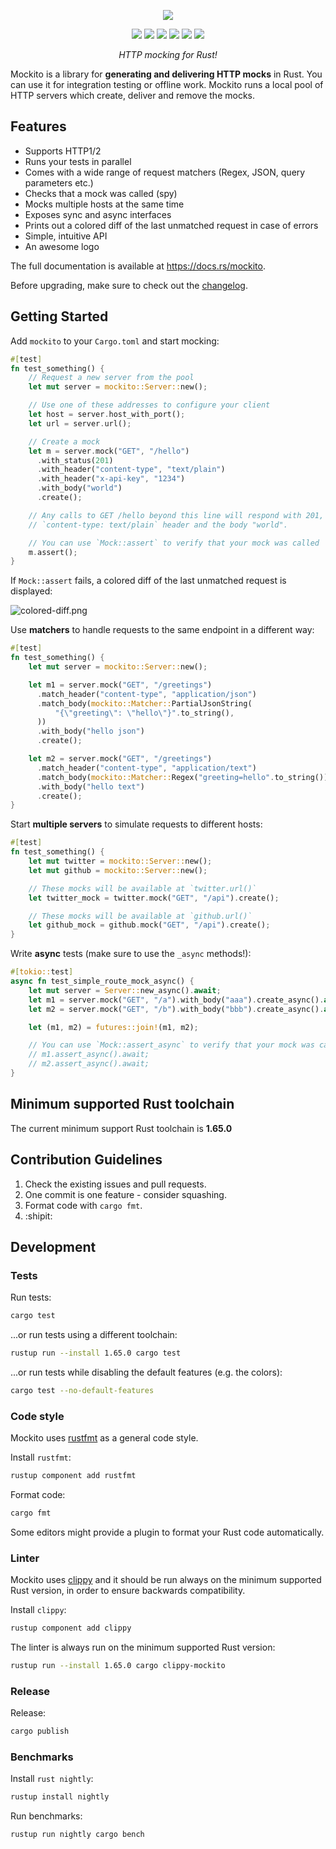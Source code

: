 <p>
  <p align="center"><img src="https://raw.githubusercontent.com/lipanski/mockito/master/docs/logo-black.png"></p>
  <p align="center">
    <a href="https://docs.rs/mockito"><img src="https://docs.rs/mockito/badge.svg"></a>
    <a href="https://crates.io/crates/mockito"><img src="https://img.shields.io/crates/v/mockito.svg"></a>
    <img src="https://img.shields.io/badge/rust%20version-%3E%3D1.65.0-orange">
    <a href="https://crates.io/crates/mockito"><img src="https://img.shields.io/crates/d/mockito"></a>
    <a href="https://github.com/lipanski/mockito/actions/workflows/tests.yml/?branch=master"><img src="https://github.com/lipanski/mockito/actions/workflows/tests.yml/badge.svg?branch=master"></a>
    <a href="https://ci.appveyor.com/project/lipanski/mockito"><img src="https://ci.appveyor.com/api/projects/status/github/lipanski/mockito?branch=master&svg=true"></a>
  </p>
  <p align="center"><em>HTTP mocking for Rust!</em></p>
</p>

Mockito is a library for **generating and delivering HTTP mocks** in Rust. You can use it for integration testing 
or offline work. Mockito runs a local pool of HTTP servers which create, deliver and remove the mocks.

## Features

- Supports HTTP1/2
- Runs your tests in parallel
- Comes with a wide range of request matchers (Regex, JSON, query parameters etc.)
- Checks that a mock was called (spy)
- Mocks multiple hosts at the same time
- Exposes sync and async interfaces
- Prints out a colored diff of the last unmatched request in case of errors
- Simple, intuitive API
- An awesome logo


The full documentation is available at <https://docs.rs/mockito>.

Before upgrading, make sure to check out the [changelog](https://github.com/lipanski/mockito/releases).

## Getting Started

Add `mockito` to your `Cargo.toml` and start mocking:

```rust
#[test]
fn test_something() {
    // Request a new server from the pool
    let mut server = mockito::Server::new();

    // Use one of these addresses to configure your client
    let host = server.host_with_port();
    let url = server.url();

    // Create a mock
    let m = server.mock("GET", "/hello")
      .with_status(201)
      .with_header("content-type", "text/plain")
      .with_header("x-api-key", "1234")
      .with_body("world")
      .create();

    // Any calls to GET /hello beyond this line will respond with 201, the
    // `content-type: text/plain` header and the body "world".

    // You can use `Mock::assert` to verify that your mock was called
    m.assert();
}
```

If `Mock::assert` fails, a colored diff of the last unmatched request is displayed:

![colored-diff.png](https://raw.githubusercontent.com/lipanski/mockito/master/docs/colored-diff.png)

Use **matchers** to handle requests to the same endpoint in a different way:

```rust
#[test]
fn test_something() {
    let mut server = mockito::Server::new();

    let m1 = server.mock("GET", "/greetings")
      .match_header("content-type", "application/json")
      .match_body(mockito::Matcher::PartialJsonString(
          "{\"greeting\": \"hello\"}".to_string(),
      ))
      .with_body("hello json")
      .create();

    let m2 = server.mock("GET", "/greetings")
      .match_header("content-type", "application/text")
      .match_body(mockito::Matcher::Regex("greeting=hello".to_string()))
      .with_body("hello text")
      .create();
}
```

Start **multiple servers** to simulate requests to different hosts:

```rust
#[test]
fn test_something() {
    let mut twitter = mockito::Server::new();
    let mut github = mockito::Server::new();

    // These mocks will be available at `twitter.url()`
    let twitter_mock = twitter.mock("GET", "/api").create();

    // These mocks will be available at `github.url()`
    let github_mock = github.mock("GET", "/api").create();
}
```

Write **async** tests (make sure to use the `_async` methods!):

```rust
#[tokio::test]
async fn test_simple_route_mock_async() {
    let mut server = Server::new_async().await;
    let m1 = server.mock("GET", "/a").with_body("aaa").create_async().await;
    let m2 = server.mock("GET", "/b").with_body("bbb").create_async().await;

    let (m1, m2) = futures::join!(m1, m2);

    // You can use `Mock::assert_async` to verify that your mock was called
    // m1.assert_async().await;
    // m2.assert_async().await;
}
```

## Minimum supported Rust toolchain

The current minimum support Rust toolchain is **1.65.0**

## Contribution Guidelines

1. Check the existing issues and pull requests.
2. One commit is one feature - consider squashing.
3. Format code with `cargo fmt`.
4. :shipit:

## Development

### Tests

Run tests:

```sh
cargo test
```

...or run tests using a different toolchain:

```sh
rustup run --install 1.65.0 cargo test
```

...or run tests while disabling the default features (e.g. the colors):

```sh
cargo test --no-default-features
```

### Code style

Mockito uses [rustfmt](https://github.com/rust-lang/rustfmt) as a general code style.

Install `rustfmt`:

```sh
rustup component add rustfmt
```

Format code:

```sh
cargo fmt
```

Some editors might provide a plugin to format your Rust code automatically.

### Linter

Mockito uses [clippy](https://github.com/rust-lang/rust-clippy) and it should be run always on the minimum supported Rust version, in order to ensure backwards compatibility.

Install `clippy`:

```sh
rustup component add clippy
```

The linter is always run on the minimum supported Rust version:

```sh
rustup run --install 1.65.0 cargo clippy-mockito
```

### Release

Release:

```sh
cargo publish
```

### Benchmarks

Install `rust nightly`:

```sh
rustup install nightly
```

Run benchmarks:

```sh
rustup run nightly cargo bench
```
